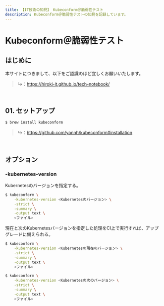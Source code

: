 ```yaml
---
title: 【IT技術の知見】 Kubeconform＠脆弱性テスト
description: Kubeconform＠脆弱性テストの知見を記録しています。
---
```


# Kubeconform＠脆弱性テスト

## はじめに

本サイトにつきまして、以下をご認識のほど宜しくお願いいたします。

> ↪️：https://hiroki-it.github.io/tech-notebook/

<br>

## 01. セットアップ

```bash
$ brew install kubeconform
```

> ↪️：https://github.com/yannh/kubeconform#installation

<br>

## オプション

### -kubernetes-version

Kubernetesのバージョンを指定する。

```bash
$ kubeconform \
    -kubernetes-version <Kubernetesのバージョン> \
    -strict \
    -summary \
    -output text \
    <ファイル>
```

現在と次のKubernetesバージョンを指定した処理をCI上で実行すれば、アップグレードに備えられる。

```bash
$ kubeconform \
    -kubernetes-version <Kubernetesの現在のバージョン> \
    -strict \
    -summary \
    -output text \
    <ファイル>

$ kubeconform \
    -kubernetes-version <Kubernetesの次のバージョン> \
    -strict \
    -summary \
    -output text \
    <ファイル>
```

<br>
